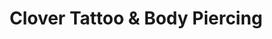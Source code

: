 ---
title: "Clover Tattoo & Body Piercing"
url: /windsor-heights/clover-tattoo-and-body-piercing/
shop: tattoo
---